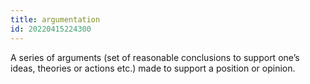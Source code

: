 ```yaml
---
title: argumentation
id: 20220415224300
---
```


A series of arguments (set of reasonable conclusions to support one’s ideas, theories or actions etc.) made to support a position or opinion.
